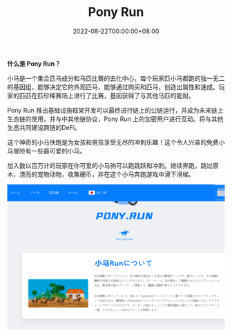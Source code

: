 ﻿---
title: "Pony Run"
description: "Pony Run是一个集合马匹养成和马匹竞速的去中心化游戏"
date: 2022-08-22T00:00:00+08:00
lastmod: 2022-08-22T00:00:00+08:00
draft: false
authors: ["june"]
featuredImage: "pony-run.png"
tags: ["DeFi","Pony Run"]
categories: ["nfts"]
nfts: ["DeFi"]
blockchain: "ETH"
website: "https://apps.apple.com/us/app/pony-run-unicorn-horse-run/id1205929480"
twitter: "https://twitter.com/PonyRun1"
discord: ""
telegram: ""
github: ""
youtube: ""
twitch: ""
facebook: ""
instagram: ""
reddit: ""
medium: ""
steam: ""
gitbook: ""
googleplay: ""
appstore: ""
status: "Live"
weight: 
lightgallery: true
toc: true
pinned: false
recommend: false
recommend1: false
---

**什么是 Pony Run？**

小马是一个集合匹马成分和马匹比赛的去化中心，每个玩家匹小马都跑的独一无二的基因组，能够决定它的外观匹马，能够通过购买和匹马，创造出属性和速成。玩家的匹匹在匹珍稀赛场上进行了比赛，基因获得了与其他马匹的能耐。

Pony Run 推出基础设施框架开发可以最终进行链上的公链运行，并成为未来链上生态链的使用，并与中其他链协议，Pony Run 上的加密用户进行互动。将与其他生态共同建设跨链的DeFi。

这个神奇的小马快跑是为女孩和男孩享受无尽的冲刺乐趣！这个令人兴奋的免费小马冒险有一些最可爱的小马。

加入数以百万计的玩家在你可爱的小马驹可以跑跳跃和冲刺。继续奔跑，跳过原木，漂亮的宠物动物，收集硬币，并在这个小马奔跑游戏中滑下滑梯。

![小马是一个集合匹马成分和马匹比赛的去化中心](33.png)
